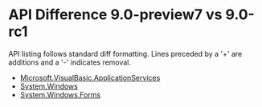 # API Difference 9.0-preview7 vs 9.0-rc1

API listing follows standard diff formatting.
Lines preceded by a '+' are additions and a '-' indicates removal.

* [Microsoft.VisualBasic.ApplicationServices](9.0-rc1_Microsoft.VisualBasic.ApplicationServices.md)
* [System.Windows](9.0-rc1_System.Windows.md)
* [System.Windows.Forms](9.0-rc1_System.Windows.Forms.md)

